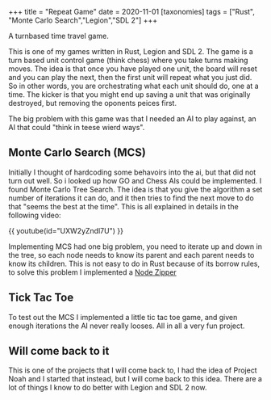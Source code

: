 +++
title = "Repeat Game"
date = 2020-11-01
[taxonomies]
tags = ["Rust", "Monte Carlo Search","Legion","SDL 2"]
+++

A turnbased time travel game.

This is one of my games written in Rust, Legion and SDL 2. The game is a turn based unit control game (think chess) where you take turns making moves. The idea is that once you have played one unit, the board will reset and you can play the next, then the first unit will repeat what you just did. So in other words, you are orchestrating what each unit should do, one at a time. The kicker is that you might end up saving a unit that was originally destroyed, but removing the oponents peices first. 

The big problem with this game was that I needed an AI to play against, an AI that could "think in teese wierd ways".

## Monte Carlo Search (MCS)

Initially I thought of hardcoding some behavoirs into the ai, but that did not turn out well. So i looked up how GO and Chess AIs could be implemented. I found Monte Carlo Tree Search. The idea is that you give the algorithm a set number of iterations it can do, and it then tries to find the next move to do that "seems the best at the time". This is all explained in details in the following video:

{{ youtube(id="UXW2yZndl7U") }}

Implementing MCS had one big problem, you need to iterate up and down in the tree, so each node needs to know its parent and each parent needs to know its children.
This is not easy to do in Rust because of its borrow rules, to solve this problem I implemented a [Node Zipper](https://en.wikipedia.org/wiki/Zipper_(data_structure))

## Tick Tac Toe

To test out the MCS I implemented a little tic tac toe game, and given enough iterations the AI never really looses.
All in all a very fun project.

## Will come back to it

This is one of the projects that I will come back to, I had the idea of Project Noah and I started that instead, but I will come back to this idea. There are a lot of things I know to do better with Legion and SDL 2 now.